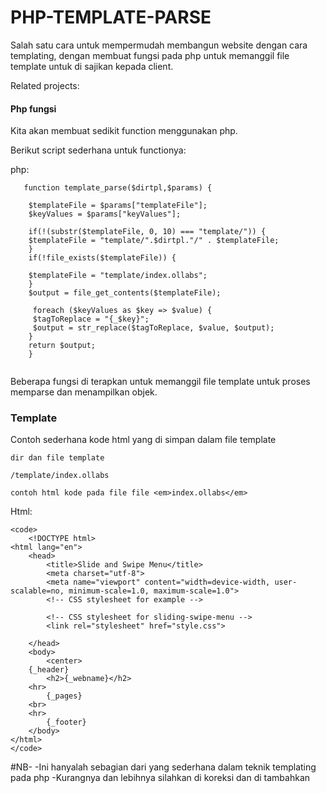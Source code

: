 # PHP-TEMPLATE-PARSE

Salah satu cara untuk mempermudah membangun website dengan cara templating,
dengan membuat fungsi pada php untuk memanggil file template untuk di sajikan kepada client.


Related projects:



#### Php fungsi

Kita akan membuat sedikit function menggunakan php.

Berikut script sederhana untuk functionya:

php:

```
   function template_parse($dirtpl,$params) {
	
	$templateFile = $params["templateFile"];
	$keyValues = $params["keyValues"];
	
	if(!(substr($templateFile, 0, 10) === "template/")) {
	$templateFile = "template/".$dirtpl."/" . $templateFile;
	}
	if(!file_exists($templateFile)) { 
	
	$templateFile = "template/index.ollabs";
	}
	$output = file_get_contents($templateFile);
	
	 foreach ($keyValues as $key => $value) {
	 $tagToReplace = "{_$key}";
	 $output = str_replace($tagToReplace, $value, $output);
	}
	return $output;
	}


```


Beberapa fungsi di terapkan untuk memanggil file template untuk proses memparse dan menampilkan objek.

### Template

Contoh sederhana kode html yang di simpan dalam file template

	dir dan file template
	
<code>/template/index.ollabs</code>

	contoh html kode pada file file <em>index.ollabs</em>
	
Html:

```
<code>
	<!DOCTYPE html>
<html lang="en">
    <head>
        <title>Slide and Swipe Menu</title>
        <meta charset="utf-8">
        <meta name="viewport" content="width=device-width, user-scalable=no, minimum-scale=1.0, maximum-scale=1.0">
        <!-- CSS stylesheet for example -->
          
        <!-- CSS stylesheet for sliding-swipe-menu -->
        <link rel="stylesheet" href="style.css">

    </head>
    <body>
		<center>
	{_header}
		<h2>{_webname}</h2>
	<hr>
		{_pages}
	<br>
	<hr>
		{_footer}
	</body>
</html>
</code>

```
#NB-
 -Ini hanyalah sebagian dari yang sederhana dalam teknik templating pada php
 -Kurangnya dan lebihnya silahkan di koreksi dan di tambahkan 
 
 


